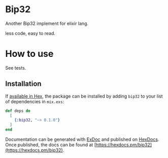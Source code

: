 # Bip32

Another Bip32 implement for elixir lang. 

less code, easy to read.

# How to use

See tests.

## Installation

If [available in Hex](https://hex.pm/docs/publish), the package can be installed
by adding `bip32` to your list of dependencies in `mix.exs`:

```elixir
def deps do
  [
    {:bip32, "~> 0.1.0"}
  ]
end
```

Documentation can be generated with [ExDoc](https://github.com/elixir-lang/ex_doc)
and published on [HexDocs](https://hexdocs.pm). Once published, the docs can
be found at [https://hexdocs.pm/bip32](https://hexdocs.pm/bip32).

